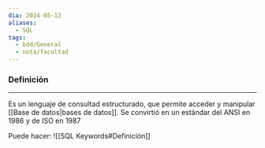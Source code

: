 ```yaml
---
dia: 2024-05-12
aliases:
  - SQL
tags:
  - bdd/General
  - nota/facultad
---
```

### Definición
---
Es un lenguaje de consultad estructurado, que permite acceder y manipular [[Base de datos|bases de datos]]. Se convirtió en un estándar del ANSI en 1986 y de ISO en 1987

Puede hacer: ![[SQL Keywords#Definición]]